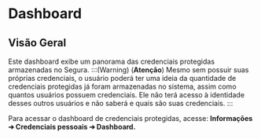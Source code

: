 # Dashboard

## **Visão Geral**

Este dashboard exibe um panorama das credenciais protegidas armazenadas no Segura.
:::(Warning) (**Atenção**)
Mesmo sem possuir suas próprias credenciais, o usuário poderá ter uma ideia da quantidade de credenciais protegidas já foram armazenadas no sistema, assim como quantos usuários possuem credenciais. Ele não terá acesso à identidade desses outros usuários e não saberá e quais são suas credenciais. 
:::

Para acessar o dashboard de credenciais protegidas, acesse: **Informações ➔ Credenciais pessoais ➔ Dashboard.**

